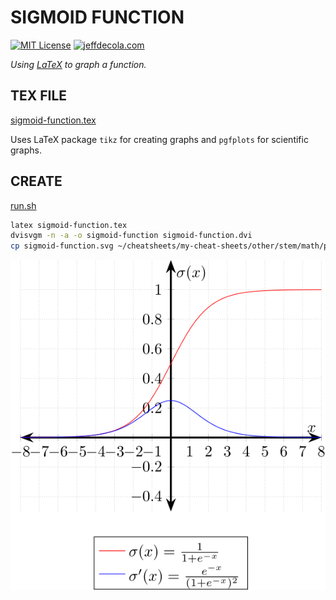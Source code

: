 # SIGMOID FUNCTION

[![MIT License](https://img.shields.io/:license-mit-blue.svg)](https://jeffdecola.mit-license.org)
[![jeffdecola.com](https://img.shields.io/badge/website-jeffdecola.com-blue)](https://jeffdecola.com)

_Using
[LaTeX](https://github.com/JeffDeCola/my-cheat-sheets/tree/master/software/development/languages/latex-cheat-sheet/)
to graph a function._

## TEX FILE

[sigmoid-function.tex](https://github.com/JeffDeCola/my-latex-renders/blob/master/mathematics/pure/changes/calculus/sigmoid-function/sigmoid-function.tex)

Uses LaTeX package `tikz` for creating graphs
and `pgfplots` for scientific graphs.

## CREATE

[run.sh](https://github.com/JeffDeCola/my-latex-renders/blob/master/mathematics/pure/changes/calculus/sigmoid-function/run.sh)

```bash
latex sigmoid-function.tex
dvisvgm -n -a -o sigmoid-function sigmoid-function.dvi
cp sigmoid-function.svg ~/cheatsheets/my-cheat-sheets/other/stem/math/pure/changes/calculus-cheat-sheet/svgs/.
```

<p align="center">
    <img src="sigmoid-function.svg"
    align="middle"
</p>
